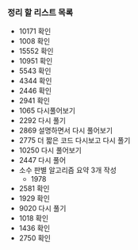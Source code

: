 ### 정리 할 리스트 목록
- 10171 확인
- 1008 확인
- 15552 확인
- 10951 확인
- 5543 확인
- 4344 확인
- 2446 확인
- 2941 확인
- 1065 다시풀어보기
- 2292 다시 풀기
- 2869 설명하면서 다시 풀어보기
- 2775 더 짧은 코드 다시보고 다시 풀기
- 10250 다시 풀어보기
- 2447 다시 풀어
- 소수 판별 알고리즘 요약 3개 작성
	- 1978
- 2581 확인
- 1929 확인
- 9020 다시 풀기
- 1018 확인
- 1436 확인
- 2750 확인
